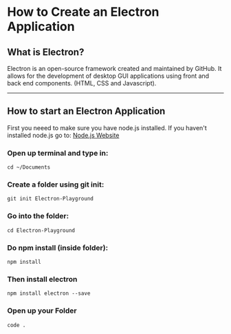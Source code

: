 # How to Create an Electron Application

## What is Electron?
Electron is an open-source framework created and maintained by GitHub. It allows for the development of desktop GUI applications using front and back end components. (HTML, CSS and Javascript).

---
## How to start an Electron Application

First you neeed to make sure you have node.js installed. If you haven't installed node.js go to:
[Node.js Website](https://nodejs.org/en/)

### Open up terminal and type in:
```
cd ~/Documents
```
### Create a folder using git init:
```
git init Electron-Playground
```
### Go into the folder:
```
cd Electron-Playground
```
### Do npm install (inside folder):
```
npm install
```
### Then install electron
```
npm install electron --save
```
### Open up your Folder
```
code .
```
